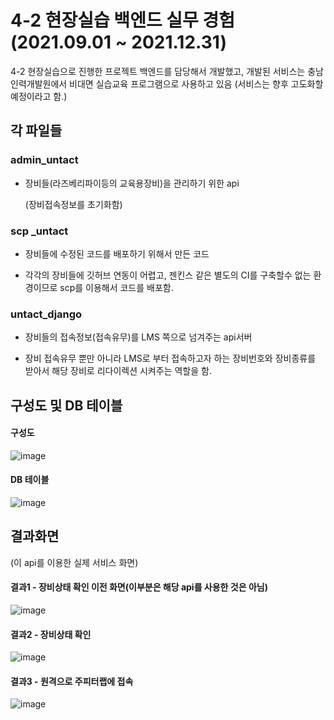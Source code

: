 # 4-2 현장실습 백엔드 실무 경험 (2021.09.01 ~ 2021.12.31)

4-2 현장실습으로 진행한 프로젝트
백엔드를 담당해서 개발했고, 개발된 서비스는 충남인력개발원에서 비대면 실습교육 프로그램으로 사용하고 있음
(서비스는 향후 고도화할 예정이라고 함.)

## 각 파일들

### admin_untact

- 장비들(라즈베리파이등의 교육용장비)을 관리하기 위한 api

  (장비접속정보를 초기화함)

### scp \_untact

- 장비들에 수정된 코드를 배포하기 위해서 만든 코드

- 각각의 장비들에 깃허브 연동이 어렵고, 젠킨스 같은 별도의 CI를 구축할수 없는 환경이므로 scp를 이용해서 코드를 배포함.

### untact_django

- 장비들의 접속정보(접속유무)를 LMS 쪽으로 넘겨주는 api서버

- 장비 접속유무 뿐만 아니라 LMS로 부터 접속하고자 하는 장비번호와 장비종류를 받아서 해당 장비로 리다이렉션 시켜주는 역할을 함.


## 구성도 및  DB 테이블

#### 구성도

![image](https://user-images.githubusercontent.com/56991244/164122445-32e78581-aa3b-4a83-b1c7-aa69d2270e4e.png)

#### DB 테이블

![image](https://user-images.githubusercontent.com/56991244/164122475-590b47b3-4da7-4d3c-b9c2-625f00943c2e.png)

## 결과화면

(이 api를 이용한 실제 서비스 화면)

#### 결과1 - 장비상태 확인 이전 화면(이부분은 해당 api를 사용한 것은 아님)

![image](https://user-images.githubusercontent.com/56991244/164122526-f4872454-69d4-4370-903f-d8c6cb0bf87d.png)

#### 결과2 - 장비상태 확인

![image](https://user-images.githubusercontent.com/56991244/164122611-37318e0d-6bd3-4b2a-a962-ba654f236e8d.png)

#### 결과3 - 원격으로 주피터랩에 접속

![image](https://user-images.githubusercontent.com/56991244/164122675-3aaed17b-de8d-479b-acec-81c4ef0c2056.png)



